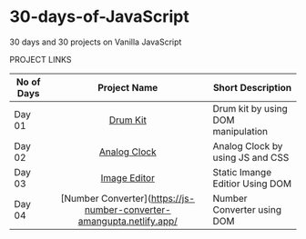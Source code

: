 # 30-days-of-JavaScript
30 days and 30 projects on Vanilla JavaScript

PROJECT LINKS

|  No of Days   |     Project Name                                                       |Short Description                  |
|---------------|:----------------------------------------------------------------------:|-----------------------------------|
| Day 01        |  [Drum Kit](https://gifted-jsdrumkit-amangupta.netlify.app/)           |Drum kit by using DOM manipulation |
| Day 02        |  [Analog Clock](https://js-analog-clock-amangupta.netlify.app/)        |Analog Clock by using JS and CSS   |
| Day 03        |  [Image Editor](https://js-image-editor-amangupta.netlify.app/)        |Static Imange Editior Using DOM    |
| Day 04        |  [Number Converter](https://js-number-converter-amangupta.netlify.app/ |Number Converter using DOM         |


    
